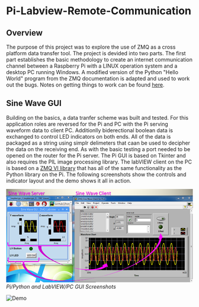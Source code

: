 # Pi-Labview-Remote-Communication
## Overview
The purpose of this project was to explore the use of ZMQ as a cross platform data transfer tool. The project is devided into two parts. The first part establishes the basic methodology to create an internet communication channel between a Raspberry Pi with a LINUX operation system and a desktop PC running Windows. A modified version of the Python "Hello World" program from the ZMQ documentation is adapted and used to work out the bugs. Notes on getting things to work can be found [here](DOC/ZeroMQ_Pi-PC_Client-Server_Python.pdf).
## Sine Wave GUI
Building on the basics, a data tranfer scheme was built and tested. For this application roles are reversed for the Pi and PC with the Pi serving waveform data to client PC. Additionlly biderectional boolean data is exchanged to control LED indicators on both ends. All of the data is packaged as a string using simplr delimeters that caan be used to decipher the data on the receiving end. As with the basic testing a port needed to be opened on the router for the Pi server. The Pi GUI is based on Tkinter and also requires the PIL image processing library. The labVIEW client on the PC is based on a [ZMQ VI library](http://labview-zmq.sourceforge.net) that has all of the same functionality as the Python library on the Pi. The following screenshots show the controls and indicator layout and the demo shows it all in action.  

![Screenshot](IMG/ScreenShot.png)*Pi/Python and LabVIEW/PC GUI Screenshots*
      
![Demo](IMG/ZMQ_Pi-PC_Demo.gif)
